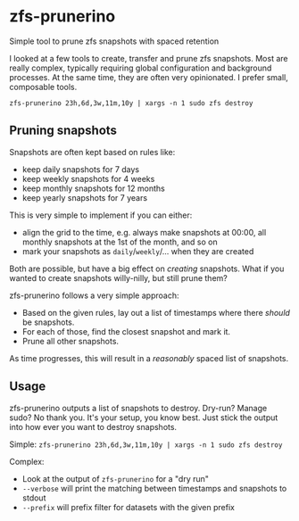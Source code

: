 # zfs-prunerino
Simple tool to prune zfs snapshots with spaced retention

I looked at a few tools to create, transfer and prune zfs snapshots.
Most are really complex, typically requiring global configuration and background processes.
At the same time, they are often very opinionated.
I prefer small, composable tools.

`zfs-prunerino 23h,6d,3w,11m,10y | xargs -n 1 sudo zfs destroy`

## Pruning snapshots

Snapshots are often kept based on rules like:
- keep daily snapshots for 7 days
- keep weekly snapshots for 4 weeks
- keep monthly snapshots for 12 months
- keep yearly snapshots for 7 years

This is very simple to implement if you can either:
- align the grid to the time, e.g. always make snapshots at 00:00, all monthly snapshots at the 1st of the month, and so on
- mark your snapshots as `daily`/`weekly`/... when they are created

Both are possible, but have a big effect on _creating_ snapshots.
What if you wanted to create snapshots willy-nilly, but still prune them?

zfs-prunerino follows a very simple approach:
- Based on the given rules, lay out a list of timestamps where there _should_ be snapshots.
- For each of those, find the closest snapshot and mark it.
- Prune all other snapshots.

As time progresses, this will result in a _reasonably_ spaced list of snapshots.

## Usage

zfs-prunerino outputs a list of snapshots to destroy.
Dry-run? Manage sudo? No thank you. It's your setup, you know best.
Just stick the output into how ever you want to destroy snapshots.

Simple: `zfs-prunerino 23h,6d,3w,11m,10y | xargs -n 1 sudo zfs destroy`

Complex:
- Look at the output of `zfs-prunerino` for a "dry run"
- `--verbose` will print the matching between timestamps and snapshots to stdout
- `--prefix` will prefix filter for datasets with the given prefix
